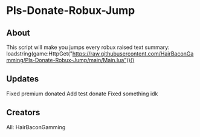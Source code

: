 # Pls-Donate-Robux-Jump
## About
This script will make you jumps every robux raised
text summary: loadstring(game:HttpGet("https://raw.githubusercontent.com/HairBaconGamming/Pls-Donate-Robux-Jump/main/Main.lua"))()
## Updates
Fixed premium donated
Add test donate
Fixed something idk
## Creators
All: HairBaconGamming
